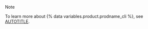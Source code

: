 > [!NOTE]
> To learn more about {% data variables.product.prodname_cli %}, see [AUTOTITLE](/github-cli/github-cli/about-github-cli).
